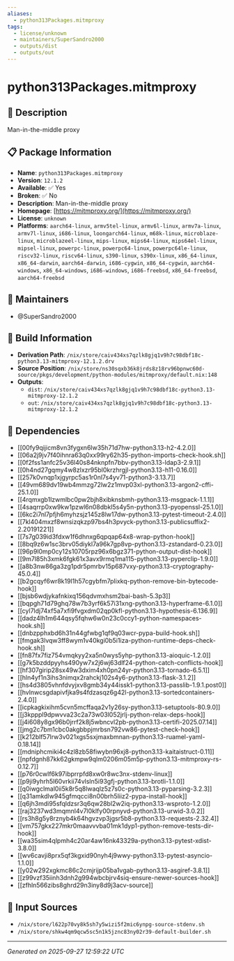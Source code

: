 ```yaml
---
aliases:
  - python313Packages.mitmproxy
tags:
  - license/unknown
  - maintainers/SuperSandro2000
  - outputs/dist
  - outputs/out
---
```


# python313Packages.mitmproxy

## 📝 Description

Man-in-the-middle proxy

## 📋 Package Information

- **Name**: `python313Packages.mitmproxy`
- **Version**: `12.1.2`
- **Available**: ✅ Yes
- **Broken**: ✅ No
- **Description**: Man-in-the-middle proxy
- **Homepage**: [https://mitmproxy.org/](https://mitmproxy.org/)
- **License**: `unknown`
- **Platforms**: `aarch64-linux`, `armv5tel-linux`, `armv6l-linux`, `armv7a-linux`, `armv7l-linux`, `i686-linux`, `loongarch64-linux`, `m68k-linux`, `microblaze-linux`, `microblazeel-linux`, `mips-linux`, `mips64-linux`, `mips64el-linux`, `mipsel-linux`, `powerpc-linux`, `powerpc64-linux`, `powerpc64le-linux`, `riscv32-linux`, `riscv64-linux`, `s390-linux`, `s390x-linux`, `x86_64-linux`, `x86_64-darwin`, `aarch64-darwin`, `i686-cygwin`, `x86_64-cygwin`, `aarch64-windows`, `x86_64-windows`, `i686-windows`, `i686-freebsd`, `x86_64-freebsd`, `aarch64-freebsd`
## 👥 Maintainers

- @SuperSandro2000


## 🔧 Build Information

- **Derivation Path**: `/nix/store/caiv434xs7qzlk8gjq1v9h7c98dbf18c-python3.13-mitmproxy-12.1.2.drv`
- **Source Position**: `/nix/store/ns30sqxb36k8jrds8z18rv96bpnwc60d-source/pkgs/development/python-modules/mitmproxy/default.nix:148`
- **Outputs**:
  - `dist`:  `/nix/store/caiv434xs7qzlk8gjq1v9h7c98dbf18c-python3.13-mitmproxy-12.1.2`
  - `out`:  `/nix/store/caiv434xs7qzlk8gjq1v9h7c98dbf18c-python3.13-mitmproxy-12.1.2`

## 🔗 Dependencies

- [[00fy9qijicm8vn3fygxn6lw35h71d7hw-python3.13-h2-4.2.0]]
- [[06a2j9jv7f40ihnra63q0xx99ry62h35-python-imports-check-hook.sh]]
- [[0f2fss1anfc25v36l40s84nknpfn7bbv-python3.13-ldap3-2.9.1]]
- [[0h4nd27gqmy4w8zlxzr95bl0krzhrgjl-python3.13-h11-0.16.0]]
- [[257k0vnqp1xjgyrpc5as1r0nl7s4yv71-python3-3.13.7]]
- [[49vm689dv19wb4mmzg72lw2z1mvp03xl-python3.13-argon2-cffi-25.1.0]]
- [[4rqmxgb1lzwmlbc0pw2bjh8xibknsbmh-python3.13-msgpack-1.1.1]]
- [[4saqrrp0xw9kw1pzwl6n08dbkl5s4y5n-python3.13-pyopenssl-25.1.0]]
- [[6kc2i7nl7pfjh6myhzsjz145z8lw17dw-python3.13-pytest-timeout-2.4.0]]
- [[7kl404mxzf8wnsizqkzp97bs4h3pvyck-python3.13-publicsuffix2-2.20191221]]
- [[7s7g039id3fdxw1f6dhnxg6qpqap64x8-wrap-python-hook]]
- [[8bq9z6w1sc3brv05diykl7a96k7gp8vp-python3.13-zstandard-0.23.0]]
- [[96p9l0mp0cy12s10705rpz96x6bgz371-python-output-dist-hook]]
- [[9m7l85h3xmk6fgk61x3avx9rmq1ma115-python3.13-pyperclip-1.9.0]]
- [[a8b3nw86ga3zg1pdr5pmrbv15p687vxy-python3.13-cryptography-45.0.4]]
- [[b2gcqyf6wr8k19l1h57cgybfm7plixkq-python-remove-bin-bytecode-hook]]
- [[bjsb6wdjykafnkixq156qdvmxhsm2bai-bash-5.3p3]]
- [[bqpgh71d79ghq78w7b3yrf6k57i31xng-python3.13-hyperframe-6.1.0]]
- [[cyl7ldj74xf5a7xfi9fvgxdm02qp0kfl-python3.13-hypothesis-6.136.9]]
- [[dadz4lh1m644qsy5fqhw6w0n23c0ccy1-python-namespaces-hook.sh]]
- [[dnbzpphxbd6h31n44gfwbg1qf9q03wcr-pypa-build-hook.sh]]
- [[fmgak3lvqw3ff8wym1v40kgi0b5i1iza-python-runtime-deps-check-hook.sh]]
- [[fn87fx7fiz754vmqkyy2xa5n0wys5yhp-python3.13-aioquic-1.2.0]]
- [[g7k5bzddpyyhs490yw7x2j6wj63dlf24-python-catch-conflicts-hook]]
- [[hf307girip28sx49w3dxim4xh0pn24yr-python3.13-tornado-6.5.1]]
- [[hln4yf1n3ihs3nimqx2rahckj102s4y6-python3.13-flask-3.1.2]]
- [[hs4d3805vhnfdvyjxv8gmb34y44issk1-python3.13-passlib-1.9.1.post0]]
- [[hvlnwcsgdapivfjka9s4fdzasqz6g42l-python3.13-sortedcontainers-2.4.0]]
- [[icpkagkixihm5cvn5mcffaqa2v1y26sy-python3.13-setuptools-80.9.0]]
- [[j3kpppl9dpwvva23c2a73w03l052jrlj-python-relax-deps-hook]]
- [[j4i608y8gx96b0jrrf2k8j5wbncvl2pb-python3.13-certifi-2025.07.14]]
- [[jmg2c7bm1cbc0akgbbpjmrbsn792vw86-pytest-check-hook]]
- [[k212blf57lrw3v021xgs5sxjmaxbmnan-python3.13-ruamel-yaml-0.18.14]]
- [[mdniphcmiki4c4zl8zb58fiwybn96xj8-python3.13-kaitaistruct-0.11]]
- [[npfdgnh87kk62gkmpw9qlm0206m05m5p-python3.13-mitmproxy-rs-0.12.7]]
- [[p76r0cwlf6k97ibprrpfd8xw0r8wc3nx-stdenv-linux]]
- [[p9ji9yhrh5l60vrkii74vlsln5i93gfj-python3.13-brotli-1.1.0]]
- [[q0iwgclmal0ii5k8r5q8lwaqlz5z7s0c-python3.13-pyparsing-3.2.3]]
- [[q31amkdlw945gfmqcci8n00brh5liiz2-pypa-install-hook]]
- [[q6jh3mdi95sfqldzsr3q6qw28bl2w2iq-python3.13-wsproto-1.2.0]]
- [[raj3237wd3mqmnl4v7l0klfy00rpnyvd-python3.13-urwid-3.0.2]]
- [[rs3h8g5y8rznyb4k64hgvzvp3jgsr5b8-python3.13-requests-2.32.4]]
- [[vm757gkx227mkr0maavvvba01mk1dyp1-python-remove-tests-dir-hook]]
- [[wa35sim4qlpmh4c20ar4aw16nk43329a-python3.13-pytest-xdist-3.8.0]]
- [[wv6cavji8prx5qf3kgxid90nyh4j9wwy-python3.13-pytest-asyncio-1.1.0]]
- [[y02w292xgkmc86c2cmjrijp05ba1vgab-python3.13-asgiref-3.8.1]]
- [[z99vzf35iinh3dnh2g994wbcbjrv4siq-ensure-newer-sources-hook]]
- [[zfhln566zibs8ghrd29n3iny8d9j3acv-source]]

## 📁 Input Sources

- `/nix/store/l622p70vy8k5sh7y5wizi5f2mic6ynpg-source-stdenv.sh`
- `/nix/store/shkw4qm9qcw5sc5n1k5jznc83ny02r39-default-builder.sh`

---
*Generated on 2025-09-27 12:59:22 UTC*
